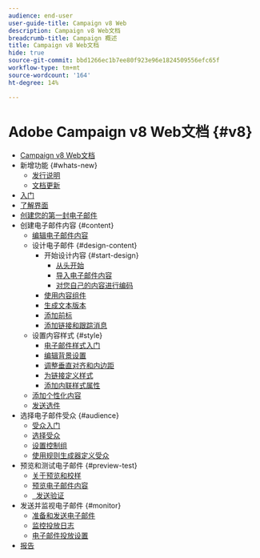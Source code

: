 ```yaml
---
audience: end-user
user-guide-title: Campaign v8 Web
description: Campaign v8 Web文档
breadcrumb-title: Campaign 概述
title: Campaign v8 Web文档
hide: true
source-git-commit: bbd1266ec1b7ee80f923e96e1824509556efc65f
workflow-type: tm+mt
source-wordcount: '164'
ht-degree: 14%

---
```



# Adobe Campaign v8 Web文档 {#v8}

+ [Campaign v8 Web文档](campaign-web-home.md)
+ 新增功能 {#whats-new}
   + [发行说明](rn/release-notes.md)
   + [文档更新](rn/documentation-updates.md)
+ [入门](get-started/get-started.md)
+ [了解界面](get-started/user-interface.md)
+ [创建您的第一封电子邮件](email/create-email.md)
+ 创建电子邮件内容 {#content}
   + [编辑电子邮件内容](content/edit-content.md)
   + 设计电子邮件 {#design-content}
      + 开始设计内容 {#start-design}
         + [从头开始 ](content/create-email-content.md)
         + [导入电子邮件内容](content/existing-content.md)
         + [对您自己的内容进行编码](content/code-content.md)
      + [使用内容组件](content/content-components.md)
      + [生成文本版本](content/text-version-email.md)
      + [添加前标](content/preheader.md)
      + [添加链接和跟踪消息](content/message-tracking.md)
   + 设置内容样式 {#style}
      + [电子邮件样式入门](content/get-started-email-style.md)
      + [编辑背景设置](content/backgrounds.md)
      + [调整垂直对齐和内边距](content/alignment-and-padding.md)
      + [为链接定义样式](content/styling-links.md)
      + [添加内联样式属性](content/inline-styling.md)
   + [添加个性化内容](personalization/personalize.md)
   + [发送选件](content/offers.md)
+ 选择电子邮件受众 {#audience}
   + [受众入门](audience/about-audiences.md)
   + [选择受众](audience/add-audience.md)
   + [设置控制组](audience/control-group.md)
   + [使用规则生成器定义受众](audience/segment-builder.md)
+ 预览和测试电子邮件 {#preview-test}
   + [关于预览和校样](preview-test/preview-test.md)
   + [预览电子邮件内容](preview-test/preview-content.md)
   + [  发送验证](preview-test/proofs.md)
+ 发送并监视电子邮件 {#monitor}
   + [准备和发送电子邮件](monitor/prepare-send.md)
   + [监控投放日志](monitor/delivery-logs.md)
   + [电子邮件投放设置](advanced-settings/delivery-settings.md)
+ [报告](reporting/reports.md)
